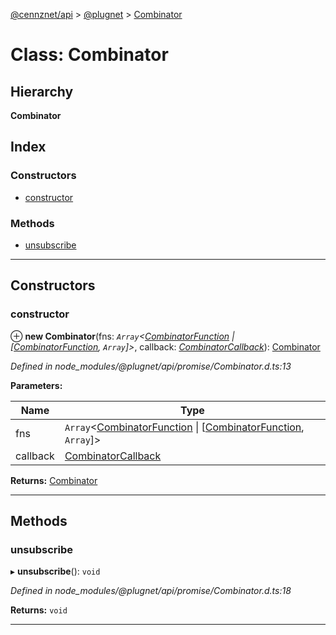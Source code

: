 [@cennznet/api](../README.md) > [@plugnet](../modules/_plugnet.md) > [Combinator](../classes/_plugnet.combinator.md)

# Class: Combinator

## Hierarchy

**Combinator**

## Index

### Constructors

* [constructor](_plugnet.combinator.md#constructor)

### Methods

* [unsubscribe](_plugnet.combinator.md#unsubscribe)

---

## Constructors

<a id="constructor"></a>

###  constructor

⊕ **new Combinator**(fns: *`Array`<[CombinatorFunction](../modules/_plugnet.md#combinatorfunction) \| [[CombinatorFunction](../modules/_plugnet.md#combinatorfunction), `Array`]>*, callback: *[CombinatorCallback](../modules/_plugnet.md#combinatorcallback)*): [Combinator](_plugnet.combinator.md)

*Defined in node_modules/@plugnet/api/promise/Combinator.d.ts:13*

**Parameters:**

| Name | Type |
| ------ | ------ |
| fns | `Array`<[CombinatorFunction](../modules/_plugnet.md#combinatorfunction) \| [[CombinatorFunction](../modules/_plugnet.md#combinatorfunction), `Array`]> |
| callback | [CombinatorCallback](../modules/_plugnet.md#combinatorcallback) |

**Returns:** [Combinator](_plugnet.combinator.md)

___

## Methods

<a id="unsubscribe"></a>

###  unsubscribe

▸ **unsubscribe**(): `void`

*Defined in node_modules/@plugnet/api/promise/Combinator.d.ts:18*

**Returns:** `void`

___

